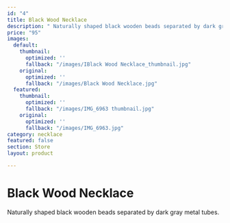 ```yaml
---
id: "4"
title: Black Wood Necklace
description: " Naturally shaped black wooden beads separated by dark gray metal tubes. "
price: "95"
images:
  default:
    thumbnail:
      optimized: ''
      fallback: "/images/IBlack Wood Necklace_thumbnail.jpg"
    original:
      optimized: ''
      fallback: "/images/Black Wood Necklace.jpg"
  featured:
    thumbnail:
      optimized: ''
      fallback: "/images/IMG_6963 thumbnail.jpg"
    original:
      optimized: ''
      fallback: "/images/IMG_6963.jpg"
category: necklace
featured: false
section: Store
layout: product

---
```

# Black Wood Necklace

Naturally shaped black wooden beads separated by dark gray metal tubes.